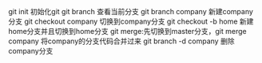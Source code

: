 git init 初始化git
git branch 查看当前分支
git branch company 新建company分支
git checkout company 切换到company分支
git checkout -b home 新建home分支并且切换到home分支
git merge:先切换到master分支，git merge company 将company的分支代码合并过来
git branch -d company 删除company分支
